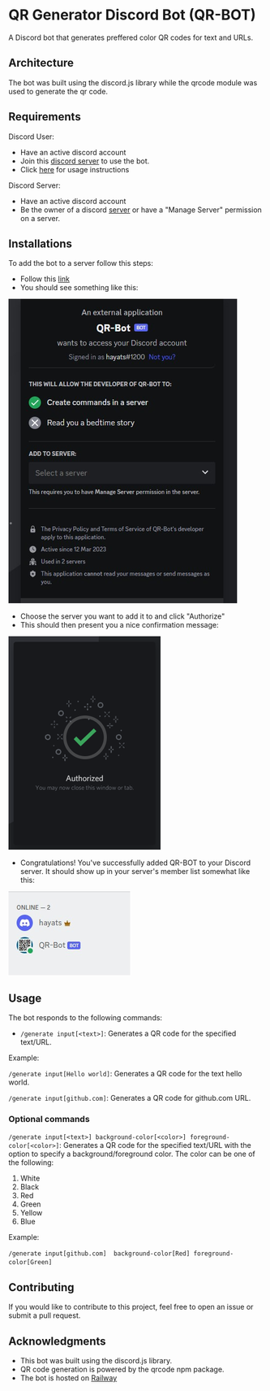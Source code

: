# QR Generator Discord Bot (QR-BOT)
A Discord bot that generates preffered color QR codes for text and URLs.

## Architecture
The bot was built using the discord.js library while the qrcode module was used to generate the qr code.

## Requirements 
Discord User:

- Have an active discord account
- Join this [discord server](https://discord.gg/e5u7wujE) to use the bot.
- Click [here](#usage) for usage instructions

Discord Server:

- Have an active discord account
- Be the owner of a discord [server](https://support.discord.com/hc/en-us/articles/204849977-How-do-I-create-a-server-) or have a "Manage Server" permission on a server.

## Installations
To add the bot to a server follow this steps:
- Follow this [link](https://discord.com/api/oauth2/authorize?client_id=1084267438213963787&permissions=0&scope=bot%20applications.commands)
- You should see something like this:

![Bot permmission](/assets/images/bot-permission.jpg)

- Choose the server you want to add it to and click "Authorize"
- This should then present you a nice confirmation message:

![Bot permmission](/assets/images/bot-authorized.png)

- Congratulations! You've successfully added QR-BOT to your Discord server. It should show up in your server's member list somewhat like this:

![Bot permmission](/assets/images/bot-added.jpg)

## Usage
The bot responds to the following commands:
- `/generate input[<text>]`: Generates a QR code for the specified text/URL.

Example:

`/generate input[Hello world]`: Generates a QR code for the text hello world.

`/generate input[github.com]`: Generates a QR code for github.com URL.


### Optional commands
`/generate input[<text>] background-color[<color>] foreground-color[<color>]`: Generates a QR code for the specified text/URL with the option to specify a background/foreground color. The color can be one of the following:

1. White
2. Black
3. Red
4. Green
5. Yellow
6. Blue

Example:

`/generate input[github.com]  background-color[Red] foreground-color[Green]`

## Contributing
If you would like to contribute to this project, feel free to open an issue or submit a pull request.

## Acknowledgments
- This bot was built using the discord.js library.
- QR code generation is powered by the qrcode npm package.
- The bot is hosted on [Railway](https://railway.app/)

